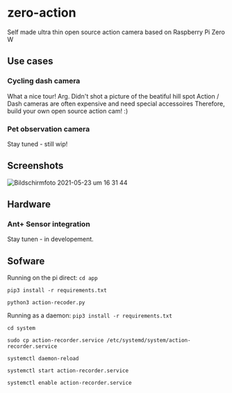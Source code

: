 # zero-action
Self made ultra thin open source action camera based on Raspberry Pi Zero W

## Use cases

### Cycling dash camera
What a nice tour! Arg. Didn't shot a picture of the beatiful hill spot
Action / Dash cameras are often expensive and need special accessoires
Therefore, build your own open source action cam! :)

### Pet observation camera
Stay tuned - still wip!


## Screenshots
![Bildschirmfoto 2021-05-23 um 16 31 44](https://user-images.githubusercontent.com/4592657/119264762-b21b4000-bbe4-11eb-94a1-d962716af62d.png)



## Hardware
### Ant+ Sensor integration
Stay tunen - in developement.

## Sofware
Running on the pi direct:
`cd app`

`pip3 install -r requirements.txt`

`python3 action-recoder.py`

Running as a daemon:
`pip3 install -r requirements.txt`

`cd system`

`sudo cp action-recorder.service /etc/systemd/system/action-recorder.service`

`systemctl daemon-reload`

`systemctl start action-recorder.service`

`systemctl enable action-recorder.service`
